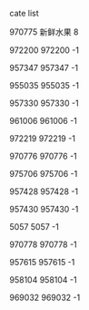 cate list

970775 新鲜水果 8

972200 972200 -1

957347 957347 -1

955035 955035 -1

957330 957330 -1

961006 961006 -1

972219 972219 -1

970776 970776 -1

975706 975706 -1

957428 957428 -1

957430 957430 -1

5057 5057 -1

970778 970778 -1

957615 957615 -1

958104 958104 -1

969032 969032 -1


